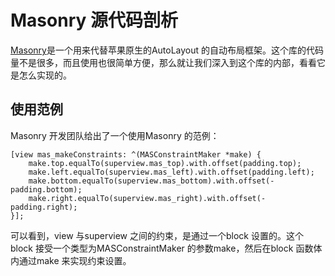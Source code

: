 # Masonry 源代码剖析
[Masonry](https://github.com/SnapKit/Masonry)是一个用来代替苹果原生的AutoLayout 的自动布局框架。这个库的代码量不是很多，而且使用也很简单方便，那么就让我们深入到这个库的内部，看看它是怎么实现的。

## 使用范例
Masonry 开发团队给出了一个使用Masonry 的范例：
    
    [view mas_makeConstraints: ^(MASConstraintMaker *make) {
        make.top.equalTo(superview.mas_top).with.offset(padding.top);
        make.left.equalTo(superview.mas_left).with.offset(padding.left);
        make.bottom.equalTo(superview.mas_bottom).with.offset(-padding.bottom);
        make.right.equalTo(superview.mas_right).with.offset(-padding.right);
    }];
    
可以看到，view 与superview 之间的约束，是通过一个block 设置的。这个block 接受一个类型为MASConstraintMaker 的参数make，然后在block 函数体内通过make 来实现约束设置。


        



